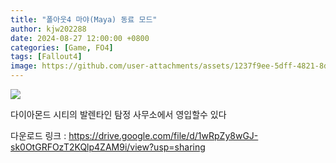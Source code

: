 ```yaml
---
title: "폴아웃4 마야(Maya) 동료 모드"
author: kjw202288
date: 2024-08-27 12:00:00 +0800
categories: [Game, FO4]
tags: [Fallout4]
image: https://github.com/user-attachments/assets/1237f9ee-5dff-4821-8dd1-8ca4bed1cb47
---
```


<img src="https://github.com/user-attachments/assets/1237f9ee-5dff-4821-8dd1-8ca4bed1cb47">

다이아몬드 시티의 발렌타인 탐정 사무소에서 영입할수 있다

다운로드 링크 : <https://drive.google.com/file/d/1wRpZy8wGJ-sk0OtGRFOzT2KQlp4ZAM9i/view?usp=sharing>

